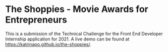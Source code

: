 # The Shoppies - Movie Awards for Entrepreneurs 

This is a submission of the Technical Challenge for the Front End Developer Internship application for 2021. A live demo can be found at https://katrinapo.github.io/the-shoppies/.



